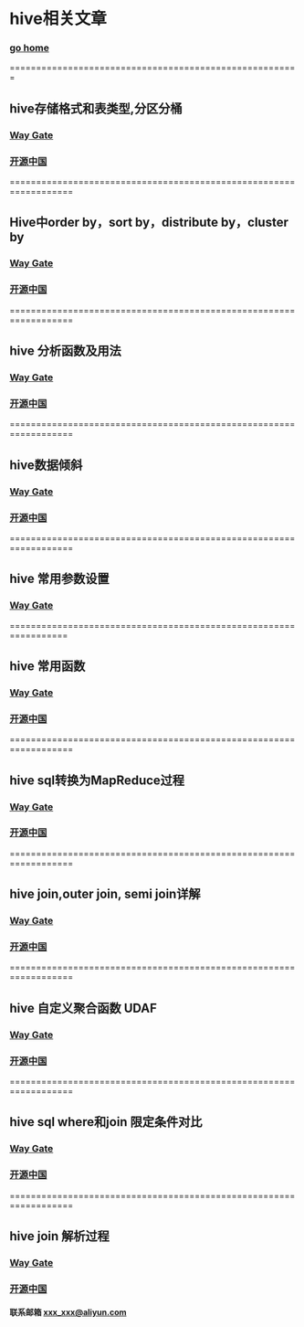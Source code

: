 # hive相关文章
### [go home](../README.md)     
=======================================================    
## hive存储格式和表类型,分区分桶
### [Way Gate](/partition.md)      
### [开源中国](https://my.oschina.net/u/2969788/blog/1615049)    
==================================================================  
## Hive中order by，sort by，distribute by，cluster by
### [Way Gate](/order.md)      
### [开源中国](https://my.oschina.net/u/2969788/blog/2875534)   
==================================================================  
## hive 分析函数及用法
### [Way Gate](/over.md)      
### [开源中国](https://my.oschina.net/u/2969788/blog/2875483)   
==================================================================  
## hive数据倾斜
### [Way Gate](/skew.md)      
### [开源中国](https://my.oschina.net/u/2969788/blog/2873829)   
==================================================================  
## hive 常用参数设置
### [Way Gate](/param.md)      
=================================================================  
## hive 常用函数
### [Way Gate](/function.md)      
### [开源中国](https://my.oschina.net/u/2969788/blog/1622644)   
==================================================================  
## hive sql转换为MapReduce过程
### [Way Gate](/toMapReduce.md)      
### [开源中国](https://my.oschina.net/u/2969788/blog/1622638)   
==================================================================  

## hive join,outer join, semi join详解
### [Way Gate](/join.md)      
### [开源中国](https://my.oschina.net/u/2969788/blog/2875750)   
==================================================================  
## hive 自定义聚合函数 UDAF
### [Way Gate](/udaf.md)      
### [开源中国](https://my.oschina.net/u/2969788/blog/2966831)   
==================================================================  
## hive sql where和join 限定条件对比
### [Way Gate](/where.md)      
### [开源中国](https://my.oschina.net/u/2969788/blog/3023123)   
==================================================================  
## hive join 解析过程
### [Way Gate](/joinExplain.md)      
### [开源中国](https://my.oschina.net/u/2969788/blog/4283251)   

#### 联系邮箱 xxx_xxx@aliyun.com

